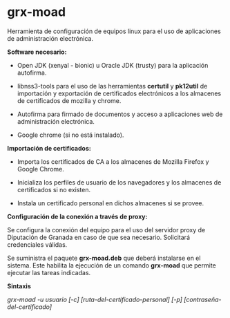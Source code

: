 # grx-moad

Herramienta de configuración de equipos linux para el uso de aplicaciones de administración electrónica.

**Software necesario:**

* Open JDK (xenyal - bionic) u Oracle JDK (trusty) para la aplicación autofirma.

* libnss3-tools para el uso de las herramientas **certutil** y **pk12util** de importación y exportación de certificados electrónicos a los almacenes de certificados de mozilla y chrome.

* Autofirma para firmado de documentos y acceso a aplicaciones web de administración electrónica.

* Google chrome (si no está instalado).


**Importación de certificados:**

* Importa los certificados de CA a los almacenes de Mozilla Firefox y Google Chrome.

* Inicializa los perfiles de usuario de los navegadores y los almacenes de certificados si no existen.

* Instala un certificado personal en dichos almacenes si se provee.

**Configuración de la conexión a través de proxy:**

Se configura la conexión del equipo para el uso del servidor proxy de Diputación de Granada en caso de que sea necesario. Solicitará credenciales válidas.

Se suministra el paquete **grx-moad.deb** que deberá instalarse en el sistema. Este habilita la ejecución de un comando **grx-moad** que permite ejecutar las tareas indicadas.

**Sintaxis**

*grx-moad -u usuario [-c] [ruta-del-certificado-personal] [-p] [contraseña-del-certificado]*
